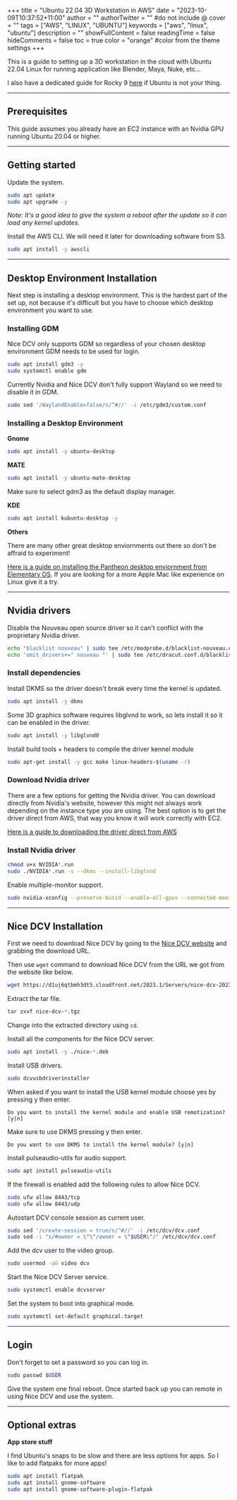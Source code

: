 +++
title = "Ubuntu 22.04 3D Workstation in AWS"
date = "2023-10-09T10:37:52+11:00"
author = ""
authorTwitter = "" #do not include @
cover = ""
tags = ["AWS", "LINUX", "UBUNTU"]
keywords = ["aws", "linux", "ubuntu"]
description = ""
showFullContent = false
readingTime = false
hideComments = false
toc = true
color = "orange" #color from the theme settings
+++

This is a guide to setting up a 3D workstation in the cloud with Ubuntu 22.04 Linux for running application like Blender, Maya, Nuke, etc...

I also have a dedicated guide for Rocky 9 [here](/posts/rocky-9-3d-ws-aws) if Ubuntu is not your thing.

---

## Prerequisites

This guide assumes you already have an EC2 instance with an Nvidia GPU running Ubuntu 20.04 or higher.

---

## Getting started

Update the system.

```bash
sudo apt update
sudo apt upgrade -y
```

*Note: It's a good idea to give the system a reboot after the update so it can load any kernel updates.*

Install the AWS CLI. We will need it later for downloading software from S3.

```bash
sudo apt install -y awscli
```

---

## Desktop Environment Installation

Next step is installing a desktop environment. This is the hardest part of the set up, not because it's difficult but you have to choose which desktop environment you want to use.

### Installing GDM

Nice DCV only supports GDM so regardless of your chosen desktop environment GDM needs to be used for login.

```bash
sudo apt install gdm3 -y
sudo systemctl enable gdm
```

Currently Nvidia and Nice DCV don't fully support Wayland so we need to disable it in GDM.

```bash
sudo sed '/WaylandEnable=false/s/^#//' -i /etc/gdm3/custom.conf
```

### Installing a Desktop Environment

**Gnome**
```bash
sudo apt install -y ubuntu-desktop
```

**MATE**
```bash
sudo apt install -y ubuntu-mate-desktop
```

Make sure to select gdm3 as the default display manager.

**KDE**
```bash
sudo apt install kubuntu-desktop -y
```

**Others**

There are many other great desktop enviornments out there so don't be affraid to experiment!

[Here is a guide on installing the Pantheon desktop enviornment from Elementary OS](/posts/mac-like-linux-workstation). If you are looking for a more Apple Mac like experience on Linux give it a try.

---

## Nvidia drivers

Disable the Nouveau open source driver so it can't conflict with the proprietary Nvidia driver.

```bash
echo "blacklist nouveau" | sudo tee /etc/modprobe.d/blacklist-nouveau.conf
echo 'omit_drivers+=" nouveau "' | sudo tee /etc/dracut.conf.d/blacklist-nouveau.conf
```

### Install dependencies

Install DKMS so the driver doesn't break every time the kernel is updated.
```bash
sudo apt install -y dkms
```

Some 3D graphics software requires libglvnd to work, so lets install it so it can be enabled in the driver.

```bash
sudo apt install -y libglvnd0
```

Install build tools + headers to compile the driver kennel module
```bash
sudo apt-get install -y gcc make linux-headers-$(uname -r)
```

### Download Nvidia driver

There are a few options for getting the Nvidia driver. You can download directly from Nvidia's website, however this might not always work depending on the instance type you are using. The best option is to get the driver direct from AWS, that way you know it will work correctly with EC2.

[Here is a guide to downloading the driver direct from AWS](/posts/nvidia-driver-linux-ec2-download)

### Install Nvidia driver
```bash
chmod u+x NVIDIA*.run
sudo ./NVIDIA*.run -s --dkms --install-libglvnd
```

Enable multiple-monitor support.
```bash
sudo nvidia-xconfig --preserve-busid --enable-all-gpus --connected-monitor=DFP-0,DFP-1,DFP-2,DFP-3
```

---

## Nice DCV Installation

First we need to download Nice DCV by going to the [Nice DCV website](https://download.nice-dcv.com/) and grabbing the download URL.

Then use `wget` command to download Nice DCV from the URL we got from the website like below.

```bash
wget https://d1uj6qtbmh3dt5.cloudfront.net/2023.1/Servers/nice-dcv-2023.1-16220-ubuntu2204-x86_64.tgz
```

Extract the tar file.

```bash
tar zxvf nice-dcv-*.tgz
```

Change into the extracted directory using `cd`.

Install all the components for the Nice DCV server.

```bash
sudo apt install -y ./nice-*.deb
```

Install USB drivers.

```bash
sudo dcvusbdriverinstaller
```

When asked if you want to install the USB kernel module choose yes by pressing y then enter.

```
Do you want to install the kernel module and enable USB remotization? [y|n]
```

Make sure to use DKMS pressing y then enter.

```
Do you want to use DKMS to install the kernel module? [y|n]
```

Install pulseaudio-utils for audio support.

```bash
sudo apt install pulseaudio-utils
```

If the firewall is enabled add the following rules to allow Nice DCV. 

```bash
sudo ufw allow 8443/tcp
sudo ufw allow 8443/udp
```

Autostart DCV console session as current user.

```bash
sudo sed '/create-session = true/s/^#//' -i /etc/dcv/dcv.conf
sudo sed -i "s/#owner = \"\"/owner = \"$USER\"/" /etc/dcv/dcv.conf
```

Add the dcv user to the video group.
```bash
sudo usermod -aG video dcv
```

Start the Nice DCV Server service.
```bash
sudo systemctl enable dcvserver
```



Set the system to boot into graphical mode.

```bash
sudo systemctl set-default graphical.target
```

---

## Login

Don't forget to set a password so you can log in.

```bash
sudo passwd $USER
```

Give the system one final reboot. Once started back up you can remote in using Nice DCV and use the system.

---

## Optional extras

**App store stuff**

I find Ubuntu's snaps to be slow and there are less options for apps. So I like to add flatpaks for more apps!

```bash
sudo apt install flatpak
sudo apt install gnome-software
sudo apt install gnome-software-plugin-flatpak
```